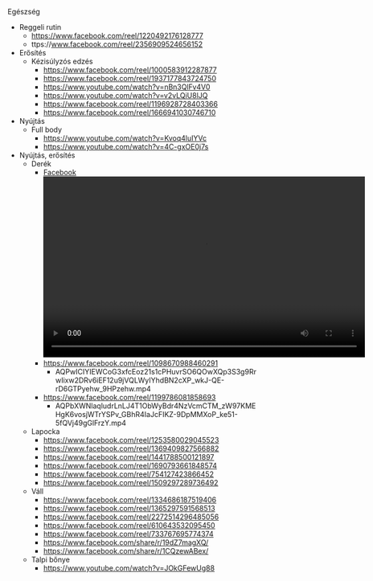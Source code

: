 
Egészség
 - Reggeli rutin       
   - https://www.facebook.com/reel/1220492176128777
   - ttps://www.facebook.com/reel/2356909524656152
 - Erősítés
   - Kézisúlyzós edzés
     - https://www.facebook.com/reel/1000583912287877
     - https://www.facebook.com/reel/1937177843724750
     - https://www.youtube.com/watch?v=nBn3QlFv4V0
     - https://www.youtube.com/watch?v=v2vLQiU8lJQ
     - https://www.facebook.com/reel/1196928728403366
     - https://www.facebook.com/reel/1666941030746710
 - Nyújtás
   - Full body
     - https://www.youtube.com/watch?v=Kvoq4luIYVc
     - https://www.youtube.com/watch?v=4C-gxOE0j7s
 - Nyújtás, erősítés
   - Derék   
     - [Facebook](https://www.facebook.com/watch/?v=509372968841560&rdid=v8eCz5Dfug1arLQf)
        <video width="640" height="360" controls>
            <source src="videos/AQPRypKoOhnvChWwmRlK7AobLZQJ7-RyXTkHxktL2h-yvzfBJOOUe2cSJNgD3aDSdwVKFv8g35fz8PJcXKsPqkwh.mp4" type="video/mp4">
            A böngésződ nem támogatja a videó lejátszását.
        </video>
     - https://www.facebook.com/reel/1098670988460291
       - AQPwICIYIEWCoG3xfcEoz21s1cPHuvrSO6QOwXQp3S3g9RrwIixw2DRv6iEF12u9jVQLWyIYhdBN2cXP_wkJ-QE-rD6GTPyehw_9HPzehw.mp4
     - https://www.facebook.com/reel/1199786081858693
       - AQPbXWNlaqludrLnLJ4T1ObWyBdr4NzVcmCTM_zW97KMEHgK6vosjWTrYSPv_GBhR4IaJcFIKZ-9DpMMXoP_ke51-5fQVj49gGlFrzY.mp4 
    - Lapocka
       - https://www.facebook.com/reel/1253580029045523
       - https://www.facebook.com/reel/1369409827566882
       - https://www.facebook.com/reel/1441788500121897
       - https://www.facebook.com/reel/1690793661848574
       - https://www.facebook.com/reel/754127423866452
       - https://www.facebook.com/reel/1509297289736492
    - Váll
       - https://www.facebook.com/reel/1334686187519406
       - https://www.facebook.com/reel/1365297591568513
       - https://www.facebook.com/reel/2272514296485056
       - https://www.facebook.com/reel/610643532095450
       - https://www.facebook.com/reel/733767695774374
       - https://www.facebook.com/share/r/19dZ7magXQ/
       - https://www.facebook.com/share/r/1CQzewABex/
    - Talpi bőnye     
       - https://www.youtube.com/watch?v=JOkGFewUg88


